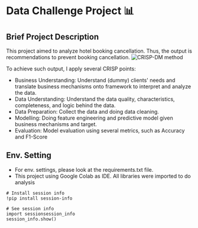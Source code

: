 # Data Challenge Project 📊

## Brief Project Description
This project aimed to analyze hotel booking cancellation. Thus, the output is recommendations to prevent booking cancellation. 
![CRISP-DM method](/storage/emulated/0/Download/skema.jpg)

To achieve such output, I apply several CRISP points:
* Business Understanding: Understand (dummy) clients' needs and translate business mechanisms onto framework to interpret and analyze the data.
* Data Understanding: Understand the data quality, characteristics, completeness, and logic behind the data.
* Data Preparation: Collect the data and doing data cleaning.
* Modelling: Doing feature engineering and predictive model given business mechanisms and target.
* Evaluation: Model evaluation using several metrics, such as Accuracy and F1-Score


## Env. Setting
* For env. settings, please look at the requirements.txt file.
* This project using Google Colab as IDE. All libraries were
 imported to do analysis

```
# Install session info
!pip install session-info

# See session info
import sessionsession_info
session_info.show()
```
